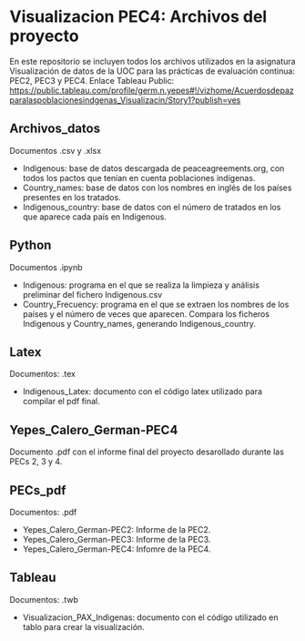 # Visualizacion PEC4: Archivos del proyecto
En este repositorio se incluyen todos los archivos utilizados en la asignatura Visualización de datos de la UOC para las prácticas de evaluación continua: PEC2, PEC3 y PEC4.
Enlace Tableau Public: https://public.tableau.com/profile/germ.n.yepes#!/vizhome/Acuerdosdepazparalaspoblacionesindgenas_Visualizacin/Story1?publish=yes

## Archivos_datos
Documentos .csv y .xlsx

* Indigenous: base de datos descargada de peaceagreements.org, con todos los pactos que tenían en cuenta poblaciones indígenas.
* Country_names: base de datos con los nombres en inglés de los países presentes en los tratados.
* Indigenous_country: base de datos con el número de tratados en los que aparece cada país en Indigenous.

## Python
Documentos .ipynb

* Indigenous: programa en el que se realiza la limpieza y análisis preliminar del fichero Indigenous.csv
* Country_Frecuency: programa en el que se extraen los nombres de los países y el número de veces que aparecen. Compara los ficheros Indigenous y Country_names, generando Indigenous_country.

## Latex
Documentos: .tex

* Indigenous_Latex: documento con el código latex utilizado para compilar el pdf final.

## Yepes_Calero_German-PEC4
Documento .pdf con el informe final del proyecto desarollado durante las PECs 2, 3 y 4.

## PECs_pdf
Documentos: .pdf

* Yepes_Calero_German-PEC2: Informe de la PEC2.
* Yepes_Calero_German-PEC3: Informe de la PEC3.
* Yepes_Calero_German-PEC4: Infomre de la PEC4.

## Tableau
Documentos: .twb

* Visualizacion_PAX_Indigenas: documento con el código utilizado en tablo para crear la visualización.


